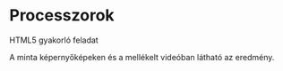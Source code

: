# Processzorok
HTML5 gyakorló feladat

A minta képernyőképeken és a mellékelt videóban látható az eredmény.
